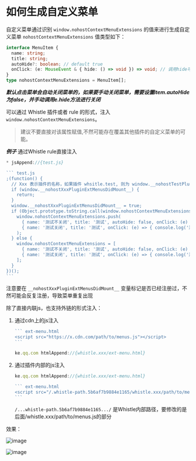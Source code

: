 # 如何生成自定义菜单
自定义菜单通过识别 `window.nohostContextMenuExtensions` 的值来进行生成自定义菜单
`nohostContextMenuExtensions` 值类型如下：
``` ts
interface MenuItem {
  name: string;
  title: string;
  autoHide?: boolean; // default true
  onClick: (e: MouseEvent & { hide: () => void }) => void; // 调用hide可以关闭菜单
}
type nohostContextMenuExtensions = MenuItem[];
```
***默认点击菜单会自动关闭菜单的，如果要手动关闭菜单，需要设置item.autoHide为false，并手动调用e.hide方法进行关闭***

可以通过 Whistle 插件或者 rule 的形式，注入 `window.nohostContextMenuExtensions`。
> 建议不要直接对该属性赋值,不然可能存在覆盖其他插件的自定义菜单的可能。

***例子***
通过Whistle rule直接注入
```` ts
* jsAppend://{test.js}

``` test.js
;(function() {
  // Xxx 表示插件的名称，如果插件 whsitle.test, 则为 window.__nohostTestPluginExtMenusDidMount__
  if (window.__nohostXxxPluginExtMenusDidMount__) {
	return;
  }
  window.__nohostXxxPluginExtMenusDidMount__ = true;
  if (Object.prototype.toString.call(window.nohostContextMenuExtensions) === '[object Array]') {
    window.nohostContextMenuExtensions.push(
      { name: '测试不关闭', title: '测试', autoHide: false, onClick: (e) => { console.log('测试'); } },
      { name: '测试关闭', title: '测试', onClick: (e) => { console.log('测试'); } },
    );
  } else {
  	window.nohostContextMenuExtensions = [
      { name: '测试不关闭', title: '测试', autoHide: false, onClick: (e) => { console.log('测试'); } },
      { name: '测试关闭', title: '测试', onClick: (e) => { console.log('测试'); } }
    ];
  }
})();
```
````
注意要在 `__nohostXxxPluginExtMenusDidMount__` 变量标记是否已经注册过，不然可能会反复注册，导致菜单重复出现

除了直接内联js，也支持外链的形式注入：

1. 通过cdn上的js注入
    ```` ts
    ``` ext-menu.html
    <script src="https://x.cdn.com/path/to/menus.js"></script>
    ```

    ke.qq.com htmlAppend://{whistle.xxx/ext-menu.html}
    ````
2. 通过插件内部的js注入
    ```` ts
    ke.qq.com htmlAppend://{whistle.xxx/ext-menu.html}

    ``` ext-menu.html
    <script src="/.whistle-path.5b6af7b9884e1165/whistle.xxx/path/to/menus.js"></script>
    ```
    ````
    `/...whistle-path.5b6af7b9884e1165.../` 是Whistle内部路径，要修改的是后面/whistle.xxx/path/to/menus.js的部分

效果：

  ![image](https://user-images.githubusercontent.com/11450939/92067071-07ed5500-edd6-11ea-84b0-22ce7fd0a471.png)

  ![image](https://user-images.githubusercontent.com/11450939/92067083-0b80dc00-edd6-11ea-9520-532ddf225706.png)


